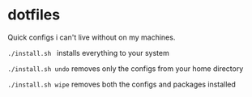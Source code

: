# dotfiles
Quick configs i can't live without on my machines. 

`./install.sh `
installs everything to your system

`./install.sh undo`
removes only the configs from your home directory

`./install.sh wipe`
removes both the configs and packages installed

